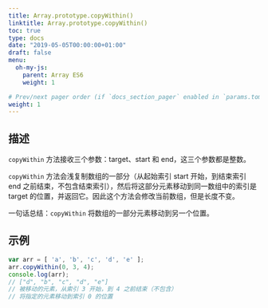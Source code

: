 ```yaml
---
title: Array.prototype.copyWithin()
linktitle: Array.prototype.copyWithin()
toc: true
type: docs
date: "2019-05-05T00:00:00+01:00"
draft: false
menu:
  oh-my-js:
    parent: Array ES6
    weight: 1

# Prev/next pager order (if `docs_section_pager` enabled in `params.toml`)
weight: 1
---
```


## 描述

`copyWithin` 方法接收三个参数：target、start 和 end，这三个参数都是整数。

`copyWithin` 方法会浅复制数组的一部分（从起始索引 start 开始，到结束索引 end 之前结束，不包含结束索引），然后将这部分元素移动到同一数组中的索引是 target 的位置，并返回它。因此这个方法会修改当前数组，但是长度不变。

一句话总结：`copyWithin` 将数组的一部分元素移动到另一个位置。

## 示例

```js
var arr = [ 'a', 'b', 'c', 'd', 'e' ];
arr.copyWithin(0, 3, 4);
console.log(arr);
// ["d", "b", "c", "d", "e"]
// 被移动的元素，从索引 3 开始，到 4 之前结束（不包含）
// 将指定的元素移动到索引 0 的位置
```
